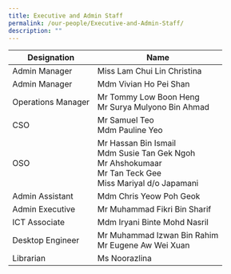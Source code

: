 ```yaml
---
title: Executive and Admin Staff
permalink: /our-people/Executive-and-Admin-Staff/
description: ""
---
```

| Designation | Name | 
| -------- | -------- | 
| Admin Manager     | Miss Lam Chui Lin Christina
| Admin Manager | Mdm Vivian Ho Pei Shan
| Operations Manager | Mr Tommy Low Boon Heng<br>Mr Surya Mulyono Bin Ahmad
| CSO | Mr Samuel Teo <br> Mdm Pauline Yeo
|OSO | Mr Hassan Bin Ismail <br> Mdm Susie Tan Gek Ngoh<br> Mr Ahshokumaar <br> Mr Tan Teck Gee<br>Miss Mariyal d/o Japamani
|Admin Assistant | Mdm Chris Yeow Poh Geok 
| Admin Executive | Mr Muhammad Fikri Bin Sharif
| ICT Associate | Mdm Iryani Binte Mohd Nasril
| Desktop Engineer | Mr&nbsp;Muhammad Izwan Bin Rahim <br> Mr Eugene Aw Wei Xuan
| Librarian | Ms Noorazlina